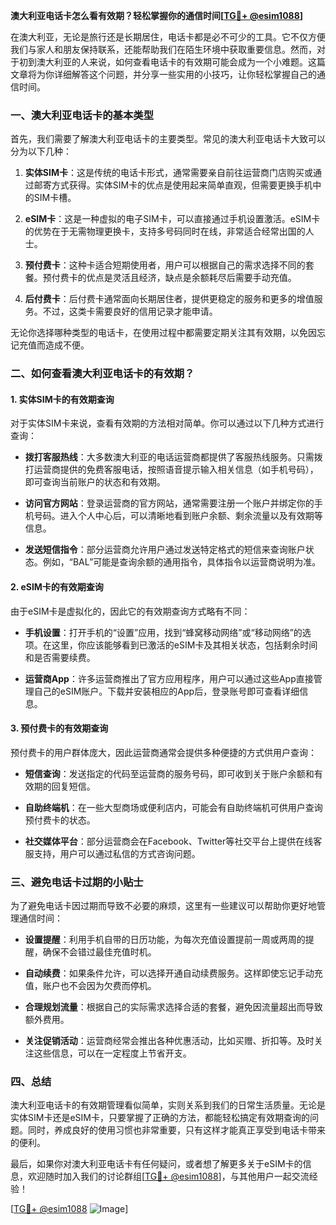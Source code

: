 **澳大利亚电话卡怎么看有效期？轻松掌握你的通信时间[[TG💪+ @esim1088](https://t.me/s/esim1088)]**

在澳大利亚，无论是旅行还是长期居住，电话卡都是必不可少的工具。它不仅方便我们与家人和朋友保持联系，还能帮助我们在陌生环境中获取重要信息。然而，对于初到澳大利亚的人来说，如何查看电话卡的有效期可能会成为一个小难题。这篇文章将为你详细解答这个问题，并分享一些实用的小技巧，让你轻松掌握自己的通信时间。

### 一、澳大利亚电话卡的基本类型

首先，我们需要了解澳大利亚电话卡的主要类型。常见的澳大利亚电话卡大致可以分为以下几种：

1. **实体SIM卡**：这是传统的电话卡形式，通常需要亲自前往运营商门店购买或通过邮寄方式获得。实体SIM卡的优点是使用起来简单直观，但需要更换手机中的SIM卡槽。
   
2. **eSIM卡**：这是一种虚拟的电子SIM卡，可以直接通过手机设置激活。eSIM卡的优势在于无需物理更换卡，支持多号码同时在线，非常适合经常出国的人士。

3. **预付费卡**：这种卡适合短期使用者，用户可以根据自己的需求选择不同的套餐。预付费卡的优点是灵活且经济，缺点是余额耗尽后需要手动充值。

4. **后付费卡**：后付费卡通常面向长期居住者，提供更稳定的服务和更多的增值服务。不过，这类卡需要良好的信用记录才能申请。

无论你选择哪种类型的电话卡，在使用过程中都需要定期关注其有效期，以免因忘记充值而造成不便。

### 二、如何查看澳大利亚电话卡的有效期？

#### 1. 实体SIM卡的有效期查询

对于实体SIM卡来说，查看有效期的方法相对简单。你可以通过以下几种方式进行查询：

- **拨打客服热线**：大多数澳大利亚的电话运营商都提供了客服热线服务。只需拨打运营商提供的免费客服电话，按照语音提示输入相关信息（如手机号码），即可查询当前账户的状态和有效期。

- **访问官方网站**：登录运营商的官方网站，通常需要注册一个账户并绑定你的手机号码。进入个人中心后，可以清晰地看到账户余额、剩余流量以及有效期等信息。

- **发送短信指令**：部分运营商允许用户通过发送特定格式的短信来查询账户状态。例如，“BAL”可能是查询余额的通用指令，具体指令以运营商说明为准。

#### 2. eSIM卡的有效期查询

由于eSIM卡是虚拟化的，因此它的有效期查询方式略有不同：

- **手机设置**：打开手机的“设置”应用，找到“蜂窝移动网络”或“移动网络”的选项。在这里，你应该能够看到已激活的eSIM卡及其相关状态，包括剩余时间和是否需要续费。

- **运营商App**：许多运营商推出了官方应用程序，用户可以通过这些App直接管理自己的eSIM账户。下载并安装相应的App后，登录账号即可查看详细信息。

#### 3. 预付费卡的有效期查询

预付费卡的用户群体庞大，因此运营商通常会提供多种便捷的方式供用户查询：

- **短信查询**：发送指定的代码至运营商的服务号码，即可收到关于账户余额和有效期的回复短信。

- **自助终端机**：在一些大型商场或便利店内，可能会有自助终端机可供用户查询预付费卡的状态。

- **社交媒体平台**：部分运营商会在Facebook、Twitter等社交平台上提供在线客服支持，用户可以通过私信的方式咨询问题。

### 三、避免电话卡过期的小贴士

为了避免电话卡因过期而导致不必要的麻烦，这里有一些建议可以帮助你更好地管理通信时间：

- **设置提醒**：利用手机自带的日历功能，为每次充值设置提前一周或两周的提醒，确保不会错过最佳充值时机。

- **自动续费**：如果条件允许，可以选择开通自动续费服务。这样即使忘记手动充值，账户也不会因为欠费而停机。

- **合理规划流量**：根据自己的实际需求选择合适的套餐，避免因流量超出而导致额外费用。

- **关注促销活动**：运营商经常会推出各种优惠活动，比如买赠、折扣等。及时关注这些信息，可以在一定程度上节省开支。

### 四、总结

澳大利亚电话卡的有效期管理看似简单，实则关系到我们的日常生活质量。无论是实体SIM卡还是eSIM卡，只要掌握了正确的方法，都能轻松搞定有效期查询的问题。同时，养成良好的使用习惯也非常重要，只有这样才能真正享受到电话卡带来的便利。

最后，如果你对澳大利亚电话卡有任何疑问，或者想了解更多关于eSIM卡的信息，欢迎随时加入我们的讨论群组[[TG💪+ @esim1088](https://t.me/s/esim1088)]，与其他用户一起交流经验！

[[TG💪+ @esim1088](https://t.me/s/esim1088) ![Image](https://i.postimg.cc/4NQfJmqS/Snipaste-2025-05-13-00-14-12.png)]